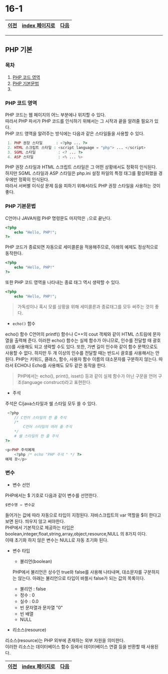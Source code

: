 # 16-1

[이전](./15.md)|[index 페이지로](./00index.md) |[다음](./16_2.md)
----|----|----
<hr>

## PHP 기본

### 목차

1. [PHP 코드 영역](#PHP-코드-영역)
1. [PHP 기본문법](#PHP-기본문법)
1.


### PHP 코드 영역

PHP 코드는 웹 페이지의 어느 부분에나 위치할 수 있다.<br>
따라서 PHP 파서가 PHP 코드를 인식하기 위해서는 그 시작과 끝을 알려줄 필요가 있다.<br>
PHP 코드 영역을 알려주는 방식에는 다음과 같은 스타일들을 사용할 수 있다.

```php
 1. PHP 권장 스타일      : <?php ... ?>
 2. HTML 스크립트 스타일 : <script language = "php"> ... </script>
 3. SGML 스타일          : <? ... ?>
 4. ASP 스타일           : <% ... %>
```
PHP 권장 스타일과 HTML 스크립트 스타일은 그 어떤 상황에서도 정확히 인식된다.<br>
하지만 SGML 스타일과 ASP 스타일은 php.ini 설정 파일의 특정 태그를 활성화했을 경우에만 정확히 인식된다.<br>
따라서 서버별 이식성 문제 등을 피하기 위해서라도 PHP 권장 스타일을 사용하는 것이 좋다.

### PHP 기본문법

C언어나 JAVA처럼 PHP 명령문도 마지막은 `;`으로 끝난다.
```php
<?php
    echo "Hello, PHP!";
?>
```

PHP 코드가 종료되면 자동으로 세미콜론을 적용해주므로, 아래의 예제도 정상적으로 동작한다.


```php
<?php
    echo "Hello, PHP!"
?>
```

또한 PHP 코드 영역을 나타내는 종료 태그 역시 생략할 수 있다.


```php
<?php
    echo "Hello, PHP!";
```

>가독성이나 혹시 모를 상황을 위해 세미콜론과 종료태그를 모두 써주는 것이 좋다.

- `echo()` 함수

echo() 함수 C언어의 printf() 함수나 C++의 cout 객체와 같이 HTML 스트림에 문자열을 출력해 준다.
이러한 echo() 함수는 실제 함수가 아니므로, 인수를 전달할 때 괄호(())를 사용해도 되고 생략할 수도 있다.
또한, 가변 길이 인수와 같이 함수 문맥으로도 사용할 수 없다.
하지만 두 개 이상의 인수를 전달할 때는 반드시 괄호를 사용해서는 안된다.
PHP는 키워드, 클래스, 함수, 사용자 함수 이름의 대소문자를 구분하지 않는다.
따라서 ECHO나 Echo를 사용해도 모두 같은 동작을 한다.

>PHP에서는 echo(), print(), isset() 등과 같이 실제 함수가 아닌 구문을 언어 구조(language construct)라고 표현한다.

- 주석

주석은 C/java스타일과 쉘 스타일 모두 쓸 수 있다.

```php
 <?php
    // C언어 스타일의 한 줄 주석
    /*
        C언어 스타일의 여러 줄 주석
    */
    # 쉘 스타일의 한 줄 주석
?>

<p>PHP 주석예제
    <?php /* echo "PHP 주석 " */ ?>
예제 끗</p>

```
### 변수

- 변수 선언

PHP에서는 $ 기호로 다음과 같이 변수를 선언한다.

```php
$변수명 = 변수값
```
들어가는 값에 따라 자동으로 타입이 지정된다. 자바스크립트의 var 역할을 $이 한다고 보면 된다. 띄우지 않고 써야한다.<br>
PHP에서 기본적으로 제공하는 타입은 boolean,integer,float,string,array,object,resource,NULL 의 8가지 이다.<br>
이때 초기화 하지 않은 변수는 NULL로 자동 초기화 된다.
- 변수 타입
   + 불리언(boolean)
 
    PHP에서 불리언은 상수인 true와 false를 사용해 나타내며, 대소문자를 구분하지는 않는다.
    아래는 불리언으로 타입이 바뀔시 false가 되는 값의 목록이다.
	 
     * 불리언 : false
     * 정수 : 0
     * 실수 : 0.0
     * 빈 문자열과 문자열 "0"
     * 빈 배열
     * NULL  
  
 + 리소스(resource)

  리소스(resource)는 PHP 외부에 존재하는 외부 자원을 의미한다.<br> 
  이러한 리소스는 데이터베이스 함수 등에서 데이터베이스 연결 등을 반환할 때 사용된다.


[이전](./15.md)|[index 페이지로](./00index.md) |[다음](./16_2.md)
----|----|----
